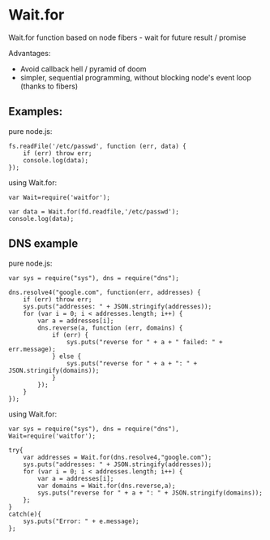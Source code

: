 Wait.for
=======

Wait.for function based on node fibers - wait for future result / promise

Advantages:
* Avoid callback hell / pyramid of doom
* simpler, sequential programming, without blocking node's event loop (thanks to fibers)

Examples:
-

pure node.js:

	fs.readFile('/etc/passwd', function (err, data) {
		if (err) throw err;
		console.log(data);
	});


using Wait.for:

	var Wait=require('waitfor');

	var data = Wait.for(fd.readfile,'/etc/passwd');
	console.log(data);


DNS example
--

pure node.js:

	var sys = require("sys"), dns = require("dns");

	dns.resolve4("google.com", function(err, addresses) {
		if (err) throw err;
		sys.puts("addresses: " + JSON.stringify(addresses));
		for (var i = 0; i < addresses.length; i++) {
			var a = addresses[i];
			dns.reverse(a, function (err, domains) {
				if (err) {
					sys.puts("reverse for " + a + " failed: " + err.message);
				} else {
					sys.puts("reverse for " + a + ": " + JSON.stringify(domains));
				}
    		});
  		}
 	});


using Wait.for:

	var sys = require("sys"), dns = require("dns"), Wait=require('waitfor');
	
	try{
		var addresses = Wait.for(dns.resolve4,"google.com");
		sys.puts("addresses: " + JSON.stringify(addresses));
		for (var i = 0; i < addresses.length; i++) {
			var a = addresses[i];
			var domains = Wait.for(dns.reverse,a);
			sys.puts("reverse for " + a + ": " + JSON.stringify(domains));
   		};
	} 
	catch(e){
		sys.puts("Error: " + e.message);
	};


